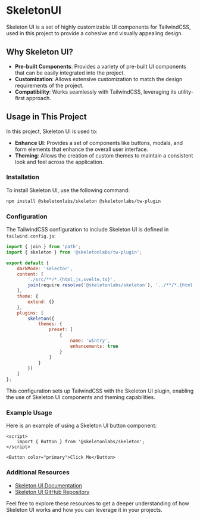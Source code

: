 # SkeletonUI

Skeleton UI is a set of highly customizable UI components for TailwindCSS, used in this project to provide a cohesive and visually appealing design.

## Why Skeleton UI?

- **Pre-built Components**: Provides a variety of pre-built UI components that can be easily integrated into the project.
- **Customization**: Allows extensive customization to match the design requirements of the project.
- **Compatibility**: Works seamlessly with TailwindCSS, leveraging its utility-first approach.

## Usage in This Project

In this project, Skeleton UI is used to:

- **Enhance UI**: Provides a set of components like buttons, modals, and form elements that enhance the overall user interface.
- **Theming**: Allows the creation of custom themes to maintain a consistent look and feel across the application.

### Installation

To install Skeleton UI, use the following command:

```bash
npm install @skeletonlabs/skeleton @skeletonlabs/tw-plugin
```

### Configuration

The TailwindCSS configuration to include Skeleton UI is defined in `tailwind.config.js`:

```js
import { join } from 'path';
import { skeleton } from '@skeletonlabs/tw-plugin';

export default {
	darkMode: 'selector',
	content: [
		'./src/**/*.{html,js,svelte,ts}',
		join(require.resolve('@skeletonlabs/skeleton'), '../**/*.{html,js,svelte,ts}')
	],
	theme: {
		extend: {}
	},
	plugins: [
		skeleton({
			themes: {
				preset: [
					{
						name: 'wintry',
						enhancements: true
					}
				]
			}
		})
	]
};
```

This configuration sets up TailwindCSS with the Skeleton UI plugin, enabling the use of Skeleton UI components and theming capabilities.

### Example Usage

Here is an example of using a Skeleton UI button component:

```svelte
<script>
	import { Button } from '@skeletonlabs/skeleton';
</script>

<Button color="primary">Click Me</Button>
```

### Additional Resources

- [Skeleton UI Documentation](https://www.skeletonlabs.dev/docs)
- [Skeleton UI GitHub Repository](https://github.com/skeletonlabs/skeleton)

Feel free to explore these resources to get a deeper understanding of how Skeleton UI works and how you can leverage it in your projects.
